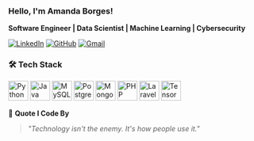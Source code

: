 ### Hello, I'm Amanda Borges!

**Software Engineer | Data Scientist | Machine Learning | Cybersecurity**

[![LinkedIn](https://img.shields.io/badge/LinkedIn-Connect-blue?style=flat&logo=linkedin)](https://linkedin.com/in/amandadecassiaborges)
[![GitHub](https://img.shields.io/badge/GitHub-Follow-black?style=flat&logo=github)](https://github.com/amandadecassiaborges)
[![Gmail](https://img.shields.io/badge/Gmail-Contact-red?style=flat&logo=gmail)](mailto:amandaborgeses@email.com)

### 🛠️ Tech Stack
<p align="left">
  <img src="https://cdn.jsdelivr.net/gh/devicons/devicon/icons/python/python-original.svg" height="40" alt="Python" />
  <img src="https://cdn.jsdelivr.net/gh/devicons/devicon/icons/java/java-original.svg" height="40" alt="Java" />
  <img src="https://cdn.jsdelivr.net/gh/devicons/devicon/icons/mysql/mysql-original.svg" height="40" alt="MySQL" />
  <img src="https://cdn.jsdelivr.net/gh/devicons/devicon/icons/postgresql/postgresql-original.svg" height="40" alt="PostgreSQL" />
  <img src="https://cdn.jsdelivr.net/gh/devicons/devicon/icons/mongodb/mongodb-original.svg" height="40" alt="MongoDB" />
  <img src="https://cdn.jsdelivr.net/gh/devicons/devicon/icons/php/php-original.svg" height="40" alt="PHP" />
  <img src="https://cdn.jsdelivr.net/gh/devicons/devicon/icons/laravel/laravel-original.svg" height="40" alt="Laravel" />
  <img src="https://cdn.jsdelivr.net/gh/devicons/devicon/icons/tensorflow/tensorflow-original.svg" height="40" alt="TensorFlow" />
</p>

💬 **Quote I Code By**  
> *"Technology isn't the enemy. It's how people use it."*


